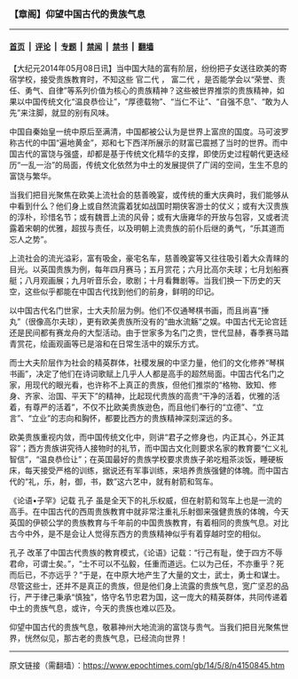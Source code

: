 ### 【章阁】仰望中国古代的贵族气息

---

#### [首页](../../../..?n4150845) &nbsp;|&nbsp; [评论](../../../../../epoch-comment?n4150845) &nbsp;|&nbsp; [专题](../../../../../epoch-special?n4150845) &nbsp;|&nbsp; [禁闻](../../../../../epoch-news?n4150845) &nbsp;|&nbsp; [禁书](../../../../../books?n4150845) &nbsp;|&nbsp; [翻墙](https://github.com/gfw-breaker/nogfw/blob/master/README.md?n4150845)


<div class="post_content" id="artbody" itemprop="articleBody">
 <!-- article content begin -->
 <p>
  【大纪元2014年05月08日讯】当中国大陆的富有阶层，纷纷把子女送往欧美的寄宿学校，接受贵族教育时，不知这些
  <ok href="https://www.epochtimes.com/gb/tag/%E5%AE%98%E4%BA%8C%E4%BB%A3.html">
   官二代
  </ok>
  ，
  <ok href="https://www.epochtimes.com/gb/tag/%E5%AF%8C%E4%BA%8C%E4%BB%A3.html">
   富二代
  </ok>
  ，是否能学会以“荣誉、责任、勇气、自律”等系列价值为核心的贵族精神？这些被世界推崇的贵族精神，如果以中国传统文化“温良恭俭让”，“厚德载物”、“当仁不让”、“自强不息”、“敢为人先”来注脚，就显的别有风味。
 </p>
 <p>
  中国自秦始皇一统中原后至满清，中国都被公认为是世界上富庶的国度。马可波罗称古代的中国“遍地黄金”，郑和七下西洋所展示的财富已震撼了当时的世界。而中国古代的富饶与强盛，却都是基于传统文化精华的支撑，即使历史过程朝代更迭经历“一乱一治”的局面，传统文化依然为中土的发展提供了广阔的空间，生生不息的富饶与繁华。
 </p>
 <p>
  当我们把目光聚焦在欧美上流社会的慈善晚宴，或传统的重大庆典时，我们能够从中看到什么？他们身上或自然流露着犹如战国时期侠客游士的仗义；或有大汉贵族的淳朴，珍惜名节；或有魏晋上流的风骨；或有大唐雍华的开放与包容，又或者流露着宋朝的优雅，超拔与责任，以及明朝上流贵族的前仆后继的勇气，“乐其道而忘人之势”。
 </p>
 <p>
  上流社会的流光溢彩，富有吸金，豪宅名车，慈善晚宴等又往往吸引着大众青睐的目光。以英国贵族为例，每年四月赛马；五月赏花；六月比高尔夫球；七月划船赛艇；八月观画展；九月听音乐会，歌剧；十月看舞剧等。当我们换一下历史的天空，这些似乎都能在中国古代找到他们的前身，鲜明的印记。
 </p>
 <p>
  以中国古代名门世家，士大夫阶层为例。他们不仅通琴棋书画，而且尚喜“捶丸”（很像高尔夫球），更有欧美贵族所没有的“曲水流觞”之娱。中国古代无论宫廷还是民间都有赛龙舟的大型活动。由于世家多为名门之贵，世代显赫，春季赛马踏青赏花，绘画观画等已是溶和在日常生活中的娱乐方式。
 </p>
 <p>
  而士大夫阶层作为社会的精英群体，社稷发展的中坚力量，他们的文化修养“琴棋书画”，决定了他们在诗词歌赋上几乎人人都是高手的超然局面。中国古代名门之家，用现代的眼光看，也许称不上真正的贵族，但他们推崇的“格物、致知、修身、齐家、治国、平天下”的精神，比起现代贵族的高贵“干净的活着，优雅的活着，有尊严的活着”，不仅不比欧美贵族逊色，而且他们奉行的“立德”、“立言”、“立业”的志向和胸怀，都要比西方的贵族精神深刻深远的多。
 </p>
 <p>
  欧美贵族重视内敛，而中国传统文化中，则讲“君子之修身也，内正其心，外正其容”；西方贵族讲究待人接物时的礼节，而中国古文化则要求名家的教育要“仁义礼智信”，“温良恭俭让”；在英国最好的贵族学校要求贵族子弟吃粗茶淡饭，睡硬板床，每天接受严格的训练，据说还有军事训练，来培养贵族强健的体魄。而中国古代的“礼，乐，射，御，书，数”这六艺中，就有射箭和驾车。
 </p>
 <p>
  《论语•子罕》记载
  <ok href="https://www.epochtimes.com/gb/tag/%E5%AD%94%E5%AD%90.html">
   孔子
  </ok>
  虽是全天下的礼乐权威，但在射箭和驾车上也是一流的高手。在中国古代的西周贵族教育中就非常注重礼乐射御来强健贵族的体魄，今天英国的伊顿公学的贵族教育与千年前的中国贵族教育，有着相同的贵族气息。对比古今中外，是不是会让人觉得东西方的贵族精神似乎有着穿越时空的相似。
 </p>
 <p>
  <ok href="https://www.epochtimes.com/gb/tag/%E5%AD%94%E5%AD%90.html">
   孔子
  </ok>
  改革了中国古代贵族的教育模式，《论语》记载：“行己有耻，使于四方不辱君命，可谓士矣。”，“士不可以不弘毅，任重而道远。仁以为己任，不亦重乎？死而后已，不亦远乎？”于是，在中原大地产生了大量的文士，武士，勇士和谋士。尽管这些士，还并不是真正的贵族，但是他们身上流露的贵族气息，宽广坚忍的品行，严于律己秉承“慎独”，恪守名节忠君为国，这一庞大的精英群体，共同传递着中土的贵族气息，或许，今天的贵族也难以匹及。
 </p>
 <p>
  仰望中国古代的贵族气息，敬慕神州大地流淌的富饶与贵气。当我们把目光聚焦世界，恍然似见，那古老的贵族气息，已经流向世界！
 </p>
 <!-- article content end -->
 <div id="below_article_ad">
 </div>
</div>


---

原文链接（需翻墙）：https://www.epochtimes.com/gb/14/5/8/n4150845.htm
